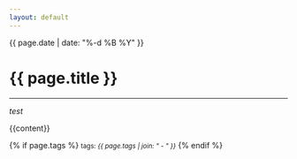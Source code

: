 ```yaml
---
layout: default
---
```


{{ page.date | date: "%-d %B %Y" }}

# {{ page.title }}

---

*test*

{{content}}

{% if page.tags %}
  <small>tags: <em>{{ page.tags | join: "</em> - <em>" }}</em></small>
{% endif %}
